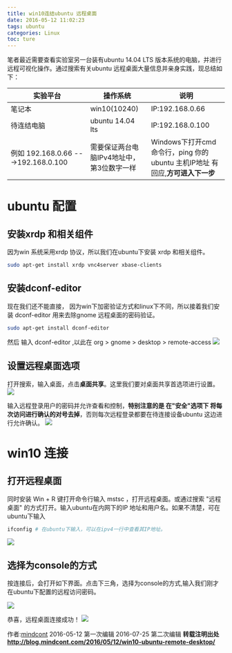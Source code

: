 ```yaml
---
title: win10连结ubuntu 远程桌面
date: 2016-05-12 11:02:23
tags: ubuntu
categories: Linux
toc: ture
---
```

笔者最近需要查看实验室另一台装有ubuntu 14.04 LTS 版本系统的电脑，并进行远程可视化操作。通过搜索有关ubuntu 远程桌面大量信息并亲身实践，现总结如下：

实验平台 | 操作系统 | 说明 |
--- | --- | --- |
笔记本 | win10(10240) |IP:192.168.0.66
待连结电脑 | ubuntu 14.04 lts |IP:192.168.0.100
例如 192.168.0.66 --->192.168.0.100|需要保证两台电脑IPv4地址中，第3位数字一样 | Windows下打开cmd命令行，ping 你的ubuntu 主机IP地址 有回应,**方可进入下一步**

# ubuntu 配置
## 安装xrdp 和相关组件
因为win 系统采用xrdp 协议，所以我们在ubuntu下安装 xrdp 和相关组件。
```bash
sudo apt-get install xrdp vnc4server xbase-clients
```
## 安装dconf-editor
现在我们还不能直接， 因为win下加密验证方式和linux下不同，所以接着我们安装 dconf-editor 用来去除gnome 远程桌面的密码验证。
```bash
sudo apt-get install dconf-editor
```
然后 输入 dconf-editor ,以此在 org > gnome > desktop > remote-access
![](http://static.mindcont.com/blog/images/coding/ubuntu/remote-access/ubuntu-dconf-editor.png)

## 设置远程桌面选项
打开搜索，输入桌面，点击**桌面共享**。这里我们要对桌面共享首选项进行设置。
![](http://static.mindcont.com/blog/images/coding/ubuntu/remote-access/ubuntu-share-desktop.png)

输入远程登录用户的密码并允许查看和控制，**特别注意的是 在"安全"选项下 将每次访问进行确认的对号去掉**，否则每次远程登录都要在待连接设备ubuntu 这边进行允许确认。
![](http://static.mindcont.com/blog/images/coding/ubuntu/remote-access/ubunt-share-desktop-config.png)

# win10 连接
## 打开远程桌面
同时安装 Win + R 键打开命令行输入 mstsc ，打开远程桌面。或通过搜索 "远程桌面" 的方式打开。输入ubuntu在内网下的IP 地址和用户名。如果不清楚，可在ubuntu下输入
```bash
ifconfig # 在ubuntu下输入，可以在ipv4一行中查看其IP地址。
```
![](http://static.mindcont.com/blog/images/coding/ubuntu/remote-access/win-remote-desktop.png)
## 选择为console的方式
按连接后，会打开如下界面。点击下三角，选择为console的方式,输入我们刚才在ubuntu下配置的远程访问密码。

![](http://static.mindcont.com/blog/images/coding/ubuntu/remote-access/win-mstsc-xrdp-console.png)

恭喜，远程桌面连接成功！
![](http://static.mindcont.com/blog/images/coding/ubuntu/remote-access/ubuntu-remote-desktop.png)

作者:[mindcont](https://github.com/mindcont)  2016-05-12 第一次编辑 2016-07-25 第二次编辑
**转载注明出处 http://blog.mindcont.com/2016/05/12/win10-ubuntu-remote-desktop/**
